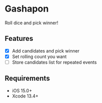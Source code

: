 # Gashapon
Roll dice and pick winner!

## Features

- [x] Add candidates and pick winner
- [x] Set rolling count you want
- [ ] Store candidates list for repeated events

## Requirements

- iOS 15.0+
- Xcode 13.4+

